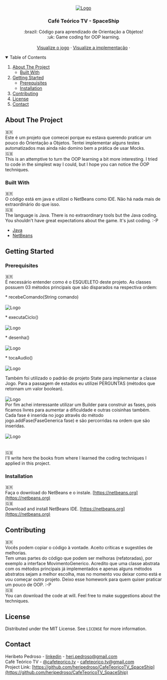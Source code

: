<!-- PROJECT LOGO -->
<br />
<p align="center">
  <a href="https://github.com/heripedroso/CafeTeoricoTV_SpaceShip">
    <img src="images/SpaceShip.gif" alt="Logo">
  </a>

  <h3 align="center">Café Teórico TV - SpaceShip</h3>

  <p align="center">
    :brazil: Código para aprendizado de Orientação a Objetos! <br>
    :uk: Game coding for OOP learning.
    <br />
    <br />
    <a href="https://github.com/othneildrew/Best-README-Template">Visualize o jogo</a>
    ·
    <a href="https://github.com/othneildrew/Best-README-Template">Visualize a implementação</a>
    ·
  </p>
</p>



<!-- TABLE OF CONTENTS -->
<details open="open">
  <summary>Table of Contents</summary>
  <ol>
    <li>
      <a href="#about-the-project">About The Project</a>
      <ul>
        <li><a href="#built-with">Built With</a></li>
      </ul>
    </li>
    <li>
      <a href="#getting-started">Getting Started</a>
      <ul>
        <li><a href="#prerequisites">Prerequisites</a></li>
        <li><a href="#installation">Installation</a></li>
      </ul>
    </li>
    <li><a href="#contributing">Contributing</a></li>
    <li><a href="#license">License</a></li>
    <li><a href="#contact">Contact</a></li>
  </ol>
</details>



<!-- ABOUT THE PROJECT -->
## About The Project

:brazil:<br>
Este é um projeto que comecei porque eu estava querendo praticar um pouco do Orientação a Objetos. Tentei implementar alguns testes automatizados mas ainda não domino bem a prática de usar Mocks.<br>
:uk:<br>
This is an attemptive to turn the OOP learning a bit more interesting. I tried to code in the simplest way I could, but I hope you can notice the OOP techniques.<br>

### Built With

:brazil:<br>
O código está em java e utilizei o NetBeans como IDE. Não há nada mais de extraordinário do que isso.<br>
:uk:<br>
The language is Java. There is no extraordinary tools but the Java coding. You shouldn't have great expectations about the game. It's just coding. :-P <br>
* [Java](https://getbootstrap.com)
* [NetBeans](https://https://netbeans.org/)



<!-- GETTING STARTED -->
## Getting Started

### Prerequisites
:brazil:<br>
É necessário entender como é o ESQUELETO deste projeto. As classes possuem 03 métodos principais que são disparados na respectiva ordem: 
<p>
* recebeComando(String comando)<br><br>
    <img align="center" src="images/sequencia_01.jpg" alt="Logo">
  <p>
* executaCiclo()<br><br>
    <img align="center" src="images/sequencia_02.jpg" alt="Logo">
  <p>
* desenha()<br><br>
    <img align="center" src="images/sequencia_03.jpg" alt="Logo">
    <p>
* tocaAudio()<br><br>
    <img align="center" src="images/sequencia_04.jpg" alt="Logo">
<p>      

Também foi utilizado o padrão de projeto State para implementar a classe Jogo. Para a passagem de estados eu utilizei PERGUNTAS (métodos que retornam um valor boolean).<br><br>
    <img align="center" src="images/estados_01.jpg" alt="Logo"> <br>
Por fim achei interessante utilizar um Builder para construir as fases, pois ficamos livres para aumentar a dificuldade e outras coisinhas também. Cada fase é inserida no jogo atravês do método jogo.addFase(FaseGenerica fase) e são percorridas na ordem que são inseridas.<br><br>
    <img align="center" src="images/builder_01.JPG" alt="Logo"> <br>
<br>  
:uk:<br>
I'll write here the books from where I learned the coding techniques I applied in this project. <br>


### Installation

:brazil:<br>
Faça o download do NetBeans e o instale. [https://netbeans.org](https://netbeans.org)<br>
:uk:<br>
Download and install NetBeans IDE. [https://netbeans.org](https://netbeans.org)<br>


<!-- CONTRIBUTING -->
## Contributing

:brazil:<br>
Vocês podem copiar o código à vontade. Aceito críticas e sugestões de melhorias. <br>
Tem umas partes do código que podem ser melhoras (refatoradas), por exemplo a interface MovimentoGenerico. Acredito que uma classe abstrata com os métodos principais já implementados e apenas alguns métodos abstratos sejam a melhor escolha, mas no momento vou deixar como está e vou começar outro projeto. Deixo esse homework para quem quiser praticar um pouco de OOP. :-P <br>
:uk:<br>
You can download the code at will. Feel free to make suggestions about the techniques. <br>

<!-- LICENSE -->
## License

Distributed under the MIT License. See `LICENSE` for more information.



<!-- CONTACT -->
## Contact

Heribeto Pedroso - [linkedin](https://linkedin.com/in/heripedroso) - heri.pedroso@gmail.com <br>
Café Teórico TV - [@cafeteorico.tv](https://instagram.com/cafeteorico.tv) - cafeteorico.tv@gmail.com <br>
Project Link: [https://github.com/heripedroso/CafeTeoricoTV_SpaceShip](https://github.com/heripedroso/CafeTeoricoTV_SpaceShip) <br>


<!-- MARKDOWN LINKS & IMAGES -->
<!-- https://www.markdownguide.org/basic-syntax/#reference-style-links -->
[contributors-shield]: https://img.shields.io/github/contributors/othneildrew/Best-README-Template.svg?style=for-the-badge
[contributors-url]: https://github.com/heripedroso/CafeTeoricoTV_SpaceShip/graphs/contributors
[forks-shield]: https://img.shields.io/github/forks/othneildrew/Best-README-Template.svg?style=for-the-badge
[forks-url]: https://github.com/heripedroso/CafeTeoricoTV_SpaceShip/network/members
[stars-shield]: https://img.shields.io/github/stars/othneildrew/Best-README-Template.svg?style=for-the-badge
[stars-url]: https://github.com/heripedroso/CafeTeoricoTV_SpaceShip/stargazers
[license-shield]: https://img.shields.io/github/license/othneildrew/Best-README-Template.svg?style=for-the-badge
[license-url]: https://github.com/heripedroso/CafeTeoricoTV_SpaceShip/blob/master/LICENSE.txt
[linkedin-shield]: https://img.shields.io/badge/-LinkedIn-black.svg?style=for-the-badge&logo=linkedin&colorB=555
[linkedin-url]: https://linkedin.com/in/heripedroso
[product-screenshot]: images/screenshot.png
